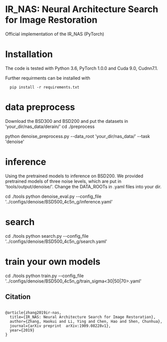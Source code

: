 # IR_NAS: Neural Architecture Search for Image Restoration

Official implementation of the IR_NAS (PyTorch) 

# Installation

The code is tested with Python 3.6, PyTorch 1.0.0 and Cuda 9.0, Cudnn7.1.

Further requirments can be installed with 

  ```
    pip install -r requirements.txt
  ```

# data preprocess
Download the BSD300 and BSD200 and put the datasets in 'your_dir/nas_data/derain/'
cd ./preprocess

python denoise_preprocess.py --data_root 'your_dir/nas_data/' --task 'denoise'



# inference
Using the pretrained models to inference on BSD200. We provided pretrained models of three noise levels, which are put in 'tools/output/denoise/'. Change the DATA_ROOTs in .yaml files into your dir.

cd ./tools
python denoise_eval.py --config_file '../configs/denoise/BSD500_4c5n_g/inference.yaml'


# search
cd ./tools
python search.py --config_file '../configs/denoise/BSD500_4c5n_g/search.yaml'

# train your own models
cd ./tools
python train.py --config_file '../configs/denoise/BSD500_4c5n_g/train_sigma<30|50|70>.yaml'

## Citation
```

@article{zhang2019ir-nas,
  title={IR_NAS: Neural Architecture Search for Image Restoration},
  author={Zhang, Haokui and Li, Ying and Chen, Hao and Shen, Chunhua},
  journal={arXiv preprint  arXiv:1909.08228v1},
  year={2019}
}
```

